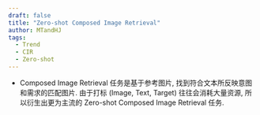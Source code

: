 ```yaml
---
draft: false
title: "Zero-shot Composed Image Retrieval"
author: MTandHJ
tags:
  - Trend
  - CIR
  - Zero-shot
---
```


- Composed Image Retrieval 任务是基于参考图片, 找到符合文本所反映意图和需求的匹配图片. 由于打标 (Image, Text, Target) 往往会消耗大量资源, 所以衍生出更为主流的 Zero-shot Composed Image Retrieval 任务.


<!-- 使用更高效的CSS加载方式 -->
<link rel="stylesheet" href="/css/timeline.css">

<div id="timeline">
  <!-- 时间线将由 JavaScript 自动生成 -->
</div>

<script>
// 时间线数据
window.timelineData = [

  {
    "date": "2025-03-21",
    "title": "PrediCIR",
    "description": "通过裁剪数据增强更好的训练 Image feature -> Text token space 的 projector",
    "paperUrl": "http://arxiv.org/abs/2503.17109",
    "imageUrl": "https://raw.githubusercontent.com/MTandHJ/blog_source/master/images/20250703202701.png",
    "importance": "emmm"
  },

  {
    "date": "2024-12-15",
    "title": "OSrCIR",
    "description": "通过多模态大模型实现一阶段的推理, 实现 Training-free Zero-shot CIR",
    "paperUrl": "https://arxiv.org/abs/2412.11077",
    "imageUrl": "https://raw.githubusercontent.com/MTandHJ/blog_source/master/images/20250703202753.png",
    "importance": "emmm"
  },

  {
    "date": "2024-11-24",
    "title": "IP-CIR",
    "description": "Imagine and Seek: Improving Composed Image Retrieval with an Imagined Proxy",
    "paperUrl": "https://arxiv.org/abs/2411.16752",
    "imageUrl": "https://raw.githubusercontent.com/MTandHJ/blog_source/master/images/20250703202829.png",
    "importance": "emmm"
  },

  {
    "date": "2024-05-01",
    "title": "Slerp",
    "description": "仅通过 image feature 和 text feature 间的球面线性插值即可取得 SoTA 效果",
    "paperUrl": "https://arxiv.org/abs/2405.00571",
    "imageUrl": "https://raw.githubusercontent.com/MTandHJ/blog_source/master/images/20250703202854.png",
    "importance": "novel"
  },

  {
    "date": "2024-03-24",
    "title": "KEDs",
    "description": "额外利用 Caption",
    "paperUrl": "https://arxiv.org/abs/2403.16005",
    "imageUrl": "https://raw.githubusercontent.com/MTandHJ/blog_source/master/images/20250703202945.png",
    "importance": "emmm"
  },

  {
    "date": "2023-12-14",
    "title": "Local Concept Re-ranking",
    "description": "除了通过大模型进行一般的 Training-free 的匹配, 还要求其识别出一些局部实体是否出现在候选图片中",
    "paperUrl": "https://arxiv.org/abs/2312.08924",
    "imageUrl": "https://raw.githubusercontent.com/MTandHJ/blog_source/master/images/20250703203038.png",
    "importance": "emmm"
  },

  {
    "date": "2023-12-04",
    "title": "LinCIR",
    "description": "发现 Pic2Word 的方式缺乏多样性, 提出 Language-only training for CIR",
    "paperUrl": "https://arxiv.org/abs/2312.01998",
    "imageUrl": "https://raw.githubusercontent.com/MTandHJ/blog_source/master/images/20250703203113.png",
    "importance": "novel"
  },

  {
    "date": "2023-02-06",
    "title": "Pic2Word",
    "description": "首次图片特征转换为 pseudo word token",
    "paperUrl": "https://arxiv.org/abs/2302.03084",
    "imageUrl": "https://raw.githubusercontent.com/MTandHJ/blog_source/master/images/20250703203149.png",
    "importance": "seminal"
  },

];
</script>

<script src="/js/timeline.js"></script>
